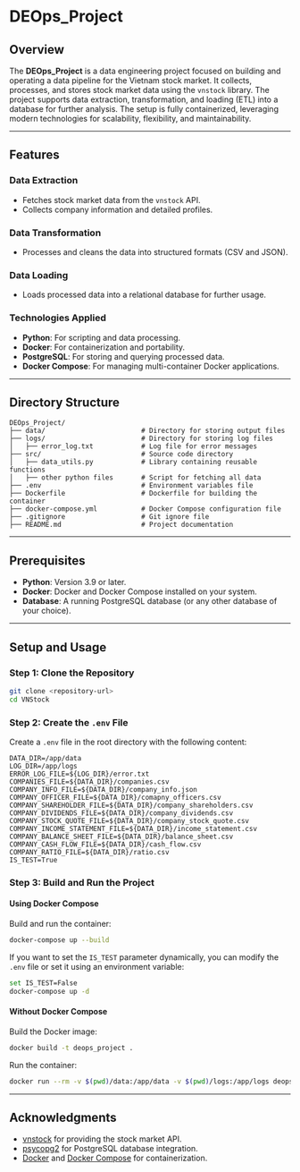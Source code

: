 # DEOps_Project

## Overview

The **DEOps_Project** is a data engineering project focused on building and operating a data pipeline for the Vietnam stock market. It collects, processes, and stores stock market data using the `vnstock` library. The project supports data extraction, transformation, and loading (ETL) into a database for further analysis. The setup is fully containerized, leveraging modern technologies for scalability, flexibility, and maintainability.

---

## Features

### Data Extraction
- Fetches stock market data from the `vnstock` API.
- Collects company information and detailed profiles.

### Data Transformation
- Processes and cleans the data into structured formats (CSV and JSON).

### Data Loading
- Loads processed data into a relational database for further usage.

### Technologies Applied
- **Python**: For scripting and data processing.
- **Docker**: For containerization and portability.
- **PostgreSQL**: For storing and querying processed data.
- **Docker Compose**: For managing multi-container Docker applications.

---

## Directory Structure

```
DEOps_Project/
├── data/                        # Directory for storing output files
├── logs/                        # Directory for storing log files
│   ├── error_log.txt            # Log file for error messages
├── src/                         # Source code directory
│   ├── data_utils.py            # Library containing reusable functions
│   ├── other python files       # Script for fetching all data
├── .env                         # Environment variables file
├── Dockerfile                   # Dockerfile for building the container
├── docker-compose.yml           # Docker Compose configuration file
├── .gitignore                   # Git ignore file
├── README.md                    # Project documentation
```

---

## Prerequisites

- **Python**: Version 3.9 or later.
- **Docker**: Docker and Docker Compose installed on your system.
- **Database**: A running PostgreSQL database (or any other database of your choice).

---

## Setup and Usage

### Step 1: Clone the Repository
```bash
git clone <repository-url>
cd VNStock
```

### Step 2: Create the `.env` File
Create a `.env` file in the root directory with the following content:
```
DATA_DIR=/app/data
LOG_DIR=/app/logs
ERROR_LOG_FILE=${LOG_DIR}/error.txt
COMPANIES_FILE=${DATA_DIR}/companies.csv
COMPANY_INFO_FILE=${DATA_DIR}/company_info.json
COMPANY_OFFICER_FILE=${DATA_DIR}/comapny_officers.csv
COMPANY_SHAREHOLDER_FILE=${DATA_DIR}/company_shareholders.csv
COMPANY_DIVIDENDS_FILE=${DATA_DIR}/company_dividends.csv
COMPANY_STOCK_QUOTE_FILE=${DATA_DIR}/company_stock_quote.csv
COMPANY_INCOME_STATEMENT_FILE=${DATA_DIR}/income_statement.csv
COMPANY_BALANCE_SHEET_FILE=${DATA_DIR}/balance_sheet.csv
COMPANY_CASH_FLOW_FILE=${DATA_DIR}/cash_flow.csv
COMPANY_RATIO_FILE=${DATA_DIR}/ratio.csv
IS_TEST=True
```

### Step 3: Build and Run the Project

#### Using Docker Compose
Build and run the container:
```bash
docker-compose up --build
```

If you want to set the `IS_TEST` parameter dynamically, you can modify the `.env` file or set it using an environment variable:
```bash
set IS_TEST=False
docker-compose up -d
```

#### Without Docker Compose
Build the Docker image:
```bash
docker build -t deops_project .
```
Run the container:
```bash
docker run --rm -v $(pwd)/data:/app/data -v $(pwd)/logs:/app/logs deops_project
```

---


## Acknowledgments

- [vnstock](https://pypi.org/project/vnstock/) for providing the stock market API.
- [psycopg2](https://pypi.org/project/psycopg2/) for PostgreSQL database integration.
- [Docker](https://www.docker.com/) and [Docker Compose](https://docs.docker.com/compose/) for containerization.